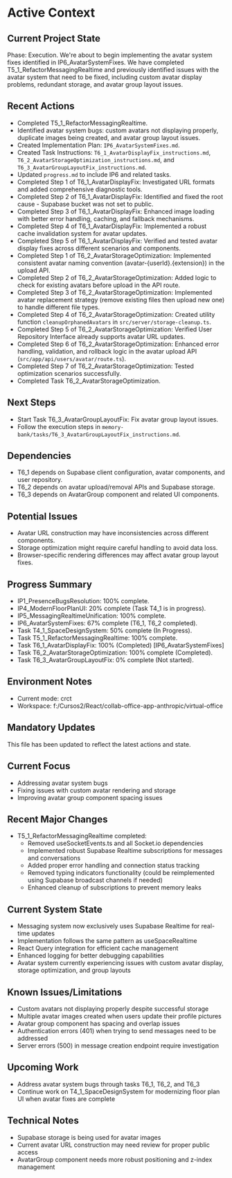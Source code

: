 # Active Context

## Current Project State
Phase: Execution. We're about to begin implementing the avatar system fixes identified in IP6_AvatarSystemFixes. We have completed T5_1_RefactorMessagingRealtime and previously identified issues with the avatar system that need to be fixed, including custom avatar display problems, redundant storage, and avatar group layout issues.

## Recent Actions
- Completed T5_1_RefactorMessagingRealtime.
- Identified avatar system bugs: custom avatars not displaying properly, duplicate images being created, and avatar group layout issues.
- Created Implementation Plan: `IP6_AvatarSystemFixes.md`.
- Created Task Instructions: `T6_1_AvatarDisplayFix_instructions.md`, `T6_2_AvatarStorageOptimization_instructions.md`, and `T6_3_AvatarGroupLayoutFix_instructions.md`.
- Updated `progress.md` to include IP6 and related tasks.
- Completed Step 1 of T6_1_AvatarDisplayFix: Investigated URL formats and added comprehensive diagnostic tools.
- Completed Step 2 of T6_1_AvatarDisplayFix: Identified and fixed the root cause - Supabase bucket was not set to public.
- Completed Step 3 of T6_1_AvatarDisplayFix: Enhanced image loading with better error handling, caching, and fallback mechanisms.
- Completed Step 4 of T6_1_AvatarDisplayFix: Implemented a robust cache invalidation system for avatar updates.
- Completed Step 5 of T6_1_AvatarDisplayFix: Verified and tested avatar display fixes across different scenarios and components.
- Completed Step 1 of T6_2_AvatarStorageOptimization: Implemented consistent avatar naming convention (avatar-{userId}.{extension}) in the upload API.
- Completed Step 2 of T6_2_AvatarStorageOptimization: Added logic to check for existing avatars before upload in the API route.
- Completed Step 3 of T6_2_AvatarStorageOptimization: Implemented avatar replacement strategy (remove existing files then upload new one) to handle different file types.
- Completed Step 4 of T6_2_AvatarStorageOptimization: Created utility function `cleanupOrphanedAvatars` in `src/server/storage-cleanup.ts`.
- Completed Step 5 of T6_2_AvatarStorageOptimization: Verified User Repository Interface already supports avatar URL updates.
- Completed Step 6 of T6_2_AvatarStorageOptimization: Enhanced error handling, validation, and rollback logic in the avatar upload API (`src/app/api/users/avatar/route.ts`).
- Completed Step 7 of T6_2_AvatarStorageOptimization: Tested optimization scenarios successfully.
- Completed Task T6_2_AvatarStorageOptimization.

## Next Steps
- Start Task T6_3_AvatarGroupLayoutFix: Fix avatar group layout issues.
- Follow the execution steps in `memory-bank/tasks/T6_3_AvatarGroupLayoutFix_instructions.md`.

## Dependencies
- T6_1 depends on Supabase client configuration, avatar components, and user repository.
- T6_2 depends on avatar upload/removal APIs and Supabase storage.
- T6_3 depends on AvatarGroup component and related UI components.

## Potential Issues
- Avatar URL construction may have inconsistencies across different components.
- Storage optimization might require careful handling to avoid data loss.
- Browser-specific rendering differences may affect avatar group layout fixes.

## Progress Summary
- IP1_PresenceBugsResolution: 100% complete.
- IP4_ModernFloorPlanUI: 20% complete (Task T4_1 is in progress).
- IP5_MessagingRealtimeUnification: 100% complete.
- IP6_AvatarSystemFixes: 67% complete (T6_1, T6_2 completed).
- Task T4_1_SpaceDesignSystem: 50% complete (In Progress).
- Task T5_1_RefactorMessagingRealtime: 100% complete.
- Task T6_1_AvatarDisplayFix: 100% (Completed) [IP6_AvatarSystemFixes]
- Task T6_2_AvatarStorageOptimization: 100% complete (Completed).
- Task T6_3_AvatarGroupLayoutFix: 0% complete (Not started).

## Environment Notes
- Current mode: crct
- Workspace: f:/Cursos2/React/collab-office-app-anthropic/virtual-office

## Mandatory Updates
This file has been updated to reflect the latest actions and state.

## Current Focus
- Addressing avatar system bugs
- Fixing issues with custom avatar rendering and storage
- Improving avatar group component spacing issues

## Recent Major Changes
- T5_1_RefactorMessagingRealtime completed:
  - Removed useSocketEvents.ts and all Socket.io dependencies
  - Implemented robust Supabase Realtime subscriptions for messages and conversations
  - Added proper error handling and connection status tracking
  - Removed typing indicators functionality (could be reimplemented using Supabase broadcast channels if needed)
  - Enhanced cleanup of subscriptions to prevent memory leaks

## Current System State
- Messaging system now exclusively uses Supabase Realtime for real-time updates
- Implementation follows the same pattern as useSpaceRealtime
- React Query integration for efficient cache management
- Enhanced logging for better debugging capabilities
- Avatar system currently experiencing issues with custom avatar display, storage optimization, and group layouts

## Known Issues/Limitations
- Custom avatars not displaying properly despite successful storage
- Multiple avatar images created when users update their profile pictures
- Avatar group component has spacing and overlap issues
- Authentication errors (401) when trying to send messages need to be addressed
- Server errors (500) in message creation endpoint require investigation

## Upcoming Work
- Address avatar system bugs through tasks T6_1, T6_2, and T6_3
- Continue work on T4_1_SpaceDesignSystem for modernizing floor plan UI when avatar fixes are complete

## Technical Notes
- Supabase storage is being used for avatar images
- Current avatar URL construction may need review for proper public access
- AvatarGroup component needs more robust positioning and z-index management
